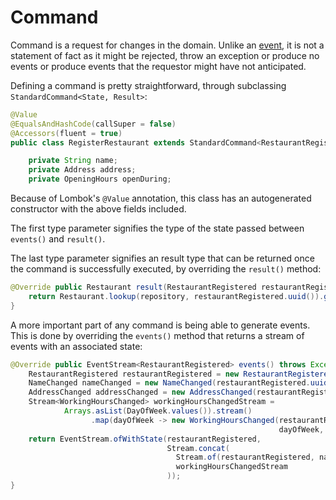 # Command

Command is a request for changes in the domain. Unlike an [event](event.md), it is not a statement of fact as it might be rejected, throw an exception or produce no events or produce events that the requestor might have not anticipated.

Defining a command is pretty straightforward, through subclassing `StandardCommand<State, Result>`:

```java
@Value
@EqualsAndHashCode(callSuper = false)
@Accessors(fluent = true)
public class RegisterRestaurant extends StandardCommand<RestaurantRegistered, Restaurant> {

    private String name;
    private Address address;
    private OpeningHours openDuring;
```

Because of Lombok's `@Value` annotation, this class has an autogenerated constructor with the above fields included.

The first type parameter signifies the type of the state passed between `events()` and `result()`.

The last type parameter signifies an result type that can be returned
once the command is successfully executed, by overriding the `result()`
method:

```java
@Override public Restaurant result(RestaurantRegistered restaurantRegistered, Repository repository) {
    return Restaurant.lookup(repository, restaurantRegistered.uuid()).get();
}
```

A more important part of any command is being able to generate events. This is done by overriding the `events()` method that returns a stream of events with an associated state:

```java
@Override public EventStream<RestaurantRegistered> events() throws Exception {
    RestaurantRegistered restaurantRegistered = new RestaurantRegistered();
    NameChanged nameChanged = new NameChanged(restaurantRegistered.uuid(), name);
    AddressChanged addressChanged = new AddressChanged(restaurantRegistered.uuid(), address);
    Stream<WorkingHoursChanged> workingHoursChangedStream =
            Arrays.asList(DayOfWeek.values()).stream()
                  .map(dayOfWeek -> new WorkingHoursChanged(restaurantRegistered.uuid(),
                                                            dayOfWeek, Collections.singletonList(openDuring)));
    return EventStream.ofWithState(restaurantRegistered,
                                   Stream.concat(
                                     Stream.of(restaurantRegistered, nameChanged, addressChanged),
                                     workingHoursChangedStream
                                   ));
}
```
